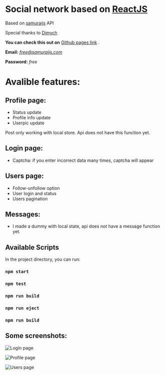 
# Social network based on [ReactJS](https://github.com/facebook/create-react-app)

Based on [samuraijs](https://social-network.samuraijs.com/docs) API 

Special thanks to [Dimych](https://github.com/dimych)

**You can check this out on** [Github pages link](https://dmitry-vf.github.io/react-social-network) .

**Email:** *free@samuraijs.com*

**Password:** *free*


# Avalible features:

## Profile page:
* Status update
* Profile info update
* Userpic update

Post only working with local store. Api does not have this function yet.

## Login page:
* Captcha: if you enter incorrect data many times, captcha will appear

## Users page:
* Follow-unfollow option
* User login and status
* Users pagination
 
## Messages:
* I made a dummy with local state, api does not have a message function  yet.


## Available Scripts

In the project directory, you can run:

### `npm start`
### `npm test`
### `npm run build`
### `npm run eject`
### `npm run build` 

## Some screenshots:

![Login page](https://i.ibb.co/BwtB3ms/login.png)

![Profile page](https://i.ibb.co/vkqCH7y/profile.png)

![Users page](https://i.ibb.co/WxMVVcb/users.png)


